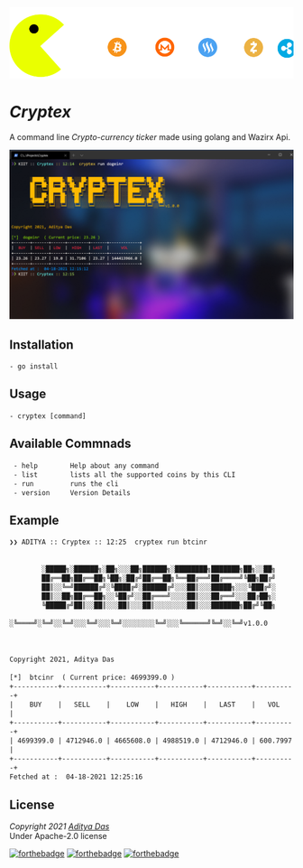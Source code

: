 <div align="center">
	<img src ="images/pacman.gif"/>
</div>

# _**Cryptex**_  
A command line *Crypto-currency ticker* made using golang and Wazirx Api.
<br/>
<div align="center">
	<img src ="images/Screenshot.png"/>
</div>

## Installation

```
- go install
```

## Usage

```
- cryptex [command]
```

## Available Commnads

```
 - help        Help about any command
 - list        lists all the supported coins by this CLI
 - run         runs the cli
 - version     Version Details
```

## Example

```
❯❯ ADITYA :: Cryptex :: 12:25  cryptex run btcinr


        ░█████╗░██████╗░██╗░░░██╗██████╗░████████╗███████╗██╗░░██╗
        ██╔══██╗██╔══██╗╚██╗░██╔╝██╔══██╗╚══██╔══╝██╔════╝╚██╗██╔╝
        ██║░░╚═╝██████╔╝░╚████╔╝░██████╔╝░░░██║░░░█████╗░░░╚███╔╝░
        ██║░░██╗██╔══██╗░░╚██╔╝░░██╔═══╝░░░░██║░░░██╔══╝░░░██╔██╗░
        ╚█████╔╝██║░░██║░░░██║░░░██║░░░░░░░░██║░░░███████╗██╔╝╚██╗
        ░╚════╝░╚═╝░░╚═╝░░░╚═╝░░░╚═╝░░░░░░░░╚═╝░░░╚══════╝╚═╝░░╚═╝v1.0.0



Copyright 2021, Aditya Das

[*]  btcinr  ( Current price: 4699399.0 )
+-----------+-----------+-----------+-----------+-----------+----------+
|    BUY    |   SELL    |    LOW    |   HIGH    |   LAST    |   VOL    |
+-----------+-----------+-----------+-----------+-----------+----------+
| 4699399.0 | 4712946.0 | 4665608.0 | 4988519.0 | 4712946.0 | 600.7997 |
+-----------+-----------+-----------+-----------+-----------+----------+
Fetched at :  04-18-2021 12:25:16
```

## License

_Copyright 2021 [Aditya Das](https://github.com/ThatOneTallKid)_ <br/>
Under Apache-2.0 license

[![forthebadge](https://forthebadge.com/images/badges/made-with-go.svg)](https://forthebadge.com)
[![forthebadge](https://forthebadge.com/images/badges/built-with-love.svg)](https://forthebadge.com)
[![forthebadge](https://forthebadge.com/images/badges/makes-people-smile.svg)](https://forthebadge.com)
